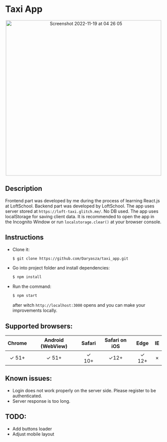 # Taxi App

<p align="center">
    <img width="500" alt="Screenshot 2022-11-19 at 04 26 05" src="https://user-images.githubusercontent.com/92443952/202828035-af4e04ff-5e94-4ad3-bbf3-c217b852a869.png">
</p>

## Description 

Frontend part was developed by me during the process of learning React.js at LoftSchool.
Backend part was developed by LoftSchool. The app uses server stored at `https://loft-taxi.glitch.me/`.
No DB used. The app uses localStorage for saving client data. It is recommended to open the app in the Incognito Window or run
    ```
    localstorage.clear()
    ```
at your browser console.
## Instructions

* Clone it:
    ```bash
    $ git clone https://github.com/Daryasza/taxi_app.git

* Go into project folder and install dependencies:
    ```bash
    $ npm install
    ```
    
* Run the command:
    ```bash
    $ npm start
    ```
    after witch `http://localhost:3000` opens and you can make your improvements locally.
    

## Supported browsers:

| Chrome  | Android (WebView) |  Safari | Safari on iOS | Edge | IE |
| :---:   | :---: | :---: | :---: | :---: | :---: |
|  ✓ 51+  | ✓ 51+   |   ✓ 10+ | ✓12+ |✓ 12+ |        ×    |

## Known issues:

* Login does not work properly on the server side. Please register to be authenticated. 
* Server response is too long.

## TODO:

* Add buttons loader
* Adjust mobile layout 
